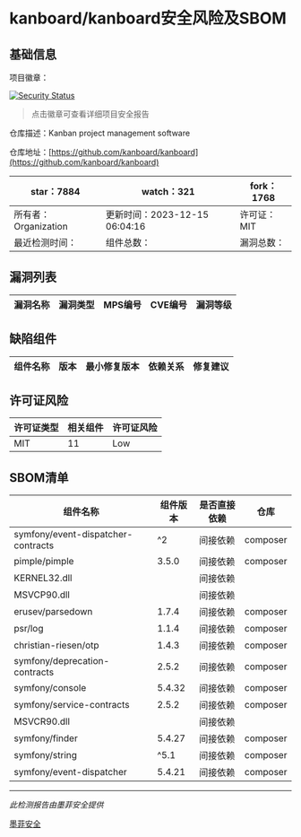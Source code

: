 # kanboard/kanboard安全风险及SBOM

## 基础信息

项目徽章：

[![Security Status](https://www.murphysec.com/platform3/v31/badge/1735734082794905600.svg)](https://www.murphysec.com/console/report/1715442076279767040/1735734082794905600)

> 点击徽章可查看详细项目安全报告

仓库描述：Kanban project management software

仓库地址：[https://github.com/kanboard/kanboard](https://github.com/kanboard/kanboard)

| star：7884 | watch：321 | fork：1768 |
| ----------- | -------------- | ------------ |
| 所有者：Organization | 更新时间：2023-12-15 06:04:16 | 许可证：MIT |
| 最近检测时间： | 组件总数： | 漏洞总数： |




## 漏洞列表

| 漏洞名称 | 漏洞类型 | MPS编号 | CVE编号 | 漏洞等级 |
| ------- | ------ | ------- | ------ | ----- |





## 缺陷组件

| 组件名称 | 版本 | 最小修复版本 | 依赖关系 | 修复建议 |
| -------- | ---- | ------------ | -------- | -------- |





## 许可证风险

| 许可证类型 | 相关组件 | 许可证风险 |
| ---------- | -------- | ---------- |
|MIT|11|Low|




## SBOM清单

| 组件名称 | 组件版本 | 是否直接依赖 | 仓库 |
| -------- | -------- | ------------ | ---- |
|symfony/event-dispatcher-contracts|^2|间接依赖|composer|
|pimple/pimple|3.5.0|间接依赖|composer|
|KERNEL32.dll||间接依赖||
|MSVCP90.dll||间接依赖||
|erusev/parsedown|1.7.4|间接依赖|composer|
|psr/log|1.1.4|间接依赖|composer|
|christian-riesen/otp|1.4.3|间接依赖|composer|
|symfony/deprecation-contracts|2.5.2|间接依赖|composer|
|symfony/console|5.4.32|间接依赖|composer|
|symfony/service-contracts|2.5.2|间接依赖|composer|
|MSVCR90.dll||间接依赖||
|symfony/finder|5.4.27|间接依赖|composer|
|symfony/string|^5.1|间接依赖|composer|
|symfony/event-dispatcher|5.4.21|间接依赖|composer|


------

*此检测报告由墨菲安全提供*

[墨菲安全](www.murphysec.com)